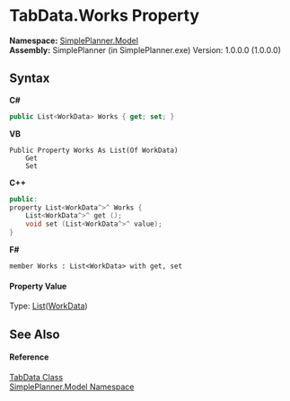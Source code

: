# TabData.Works Property 
 

**Namespace:**&nbsp;<a href="69154b3e-94f5-3ded-5607-f19f1dffa32f">SimplePlanner.Model</a><br />**Assembly:**&nbsp;SimplePlanner (in SimplePlanner.exe) Version: 1.0.0.0 (1.0.0.0)

## Syntax

**C#**<br />
``` C#
public List<WorkData> Works { get; set; }
```

**VB**<br />
``` VB
Public Property Works As List(Of WorkData)
	Get
	Set
```

**C++**<br />
``` C++
public:
property List<WorkData^>^ Works {
	List<WorkData^>^ get ();
	void set (List<WorkData^>^ value);
}
```

**F#**<br />
``` F#
member Works : List<WorkData> with get, set

```


#### Property Value
Type: <a href="http://msdn2.microsoft.com/en-us/library/6sh2ey19" target="_blank">List</a>(<a href="d936527b-961a-1a6b-8b0f-401282ea6309">WorkData</a>)

## See Also


#### Reference
<a href="ea8cce6a-22f3-8c20-02c0-d5c8686d544f">TabData Class</a><br /><a href="69154b3e-94f5-3ded-5607-f19f1dffa32f">SimplePlanner.Model Namespace</a><br />